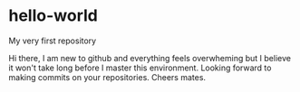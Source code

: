 # hello-world
My very first repository

Hi there,
I am new to github and everything feels overwheming but I believe it won't take long before I master this environment. Looking forward to making commits on your repositories. Cheers mates.
